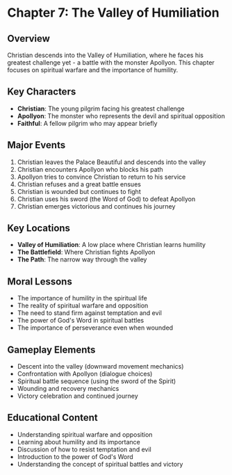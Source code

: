 # Chapter 7: The Valley of Humiliation

## Overview
Christian descends into the Valley of Humiliation, where he faces his greatest challenge yet - a battle with the monster Apollyon. This chapter focuses on spiritual warfare and the importance of humility.

## Key Characters
- **Christian**: The young pilgrim facing his greatest challenge
- **Apollyon**: The monster who represents the devil and spiritual opposition
- **Faithful**: A fellow pilgrim who may appear briefly

## Major Events
1. Christian leaves the Palace Beautiful and descends into the valley
2. Christian encounters Apollyon who blocks his path
3. Apollyon tries to convince Christian to return to his service
4. Christian refuses and a great battle ensues
5. Christian is wounded but continues to fight
6. Christian uses his sword (the Word of God) to defeat Apollyon
7. Christian emerges victorious and continues his journey

## Key Locations
- **Valley of Humiliation**: A low place where Christian learns humility
- **The Battlefield**: Where Christian fights Apollyon
- **The Path**: The narrow way through the valley

## Moral Lessons
- The importance of humility in the spiritual life
- The reality of spiritual warfare and opposition
- The need to stand firm against temptation and evil
- The power of God's Word in spiritual battles
- The importance of perseverance even when wounded

## Gameplay Elements
- Descent into the valley (downward movement mechanics)
- Confrontation with Apollyon (dialogue choices)
- Spiritual battle sequence (using the sword of the Spirit)
- Wounding and recovery mechanics
- Victory celebration and continued journey

## Educational Content
- Understanding spiritual warfare and opposition
- Learning about humility and its importance
- Discussion of how to resist temptation and evil
- Introduction to the power of God's Word
- Understanding the concept of spiritual battles and victory 